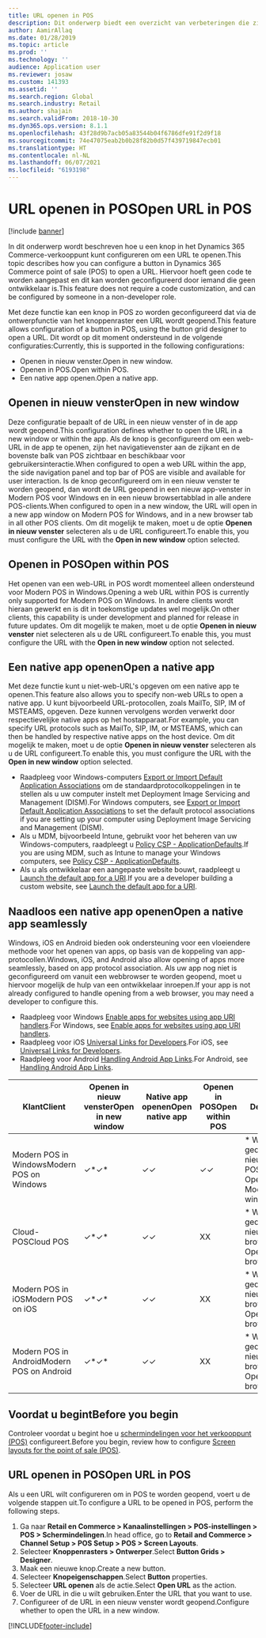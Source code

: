 ```yaml
---
title: URL openen in POS
description: Dit onderwerp biedt een overzicht van verbeteringen die zijn aangebracht in de functies voor het zoeken van producten en klanten in Dynamics 365 Commerce.
author: AamirAllaq
ms.date: 01/28/2019
ms.topic: article
ms.prod: ''
ms.technology: ''
audience: Application user
ms.reviewer: josaw
ms.custom: 141393
ms.assetid: ''
ms.search.region: Global
ms.search.industry: Retail
ms.author: shajain
ms.search.validFrom: 2018-10-30
ms.dyn365.ops.version: 8.1.1
ms.openlocfilehash: 43f28d9b7acb05a83544b04f6786dfe91f2d9f18
ms.sourcegitcommit: 74e47075eab2b0b28f82b0d57f439719847ecb01
ms.translationtype: HT
ms.contentlocale: nl-NL
ms.lasthandoff: 06/07/2021
ms.locfileid: "6193198"
---
```

# <a name="open-url-in-pos"></a><span data-ttu-id="4ed04-103">URL openen in POS</span><span class="sxs-lookup"><span data-stu-id="4ed04-103">Open URL in POS</span></span>

[!include [banner](includes/banner.md)]

<span data-ttu-id="4ed04-104">In dit onderwerp wordt beschreven hoe u een knop in het Dynamics 365 Commerce-verkooppunt kunt configureren om een URL te openen.</span><span class="sxs-lookup"><span data-stu-id="4ed04-104">This topic describes how you can configure a button in Dynamics 365 Commerce point of sale (POS) to open a URL.</span></span> <span data-ttu-id="4ed04-105">Hiervoor hoeft geen code te worden aangepast en dit kan worden geconfigureerd door iemand die geen ontwikkelaar is.</span><span class="sxs-lookup"><span data-stu-id="4ed04-105">This feature does not require a code customization, and can be configured by someone in a non-developer role.</span></span> 

<span data-ttu-id="4ed04-106">Met deze functie kan een knop in POS zo worden geconfigureerd dat via de ontwerpfunctie van het knoppenraster een URL wordt geopend.</span><span class="sxs-lookup"><span data-stu-id="4ed04-106">This feature allows configuration of a button in POS, using the button grid designer to open a URL.</span></span> <span data-ttu-id="4ed04-107">Dit wordt op dit moment ondersteund in de volgende configuraties:</span><span class="sxs-lookup"><span data-stu-id="4ed04-107">Currently, this is supported in the following configurations:</span></span>

- <span data-ttu-id="4ed04-108">Openen in nieuw venster.</span><span class="sxs-lookup"><span data-stu-id="4ed04-108">Open in new window.</span></span>
- <span data-ttu-id="4ed04-109">Openen in POS.</span><span class="sxs-lookup"><span data-stu-id="4ed04-109">Open within POS.</span></span>
- <span data-ttu-id="4ed04-110">Een native app openen.</span><span class="sxs-lookup"><span data-stu-id="4ed04-110">Open a native app.</span></span>

## <a name="open-in-new-window"></a><span data-ttu-id="4ed04-111">Openen in nieuw venster</span><span class="sxs-lookup"><span data-stu-id="4ed04-111">Open in new window</span></span>

<span data-ttu-id="4ed04-112">Deze configuratie bepaalt of de URL in een nieuw venster of in de app wordt geopend.</span><span class="sxs-lookup"><span data-stu-id="4ed04-112">This configuration defines whether to open the URL in a new window or within the app.</span></span> <span data-ttu-id="4ed04-113">Als de knop is geconfigureerd om een web-URL in de app te openen, zijn het navigatievenster aan de zijkant en de bovenste balk van POS zichtbaar en beschikbaar voor gebruikersinteractie.</span><span class="sxs-lookup"><span data-stu-id="4ed04-113">When configured to open a web URL within the app, the side navigation panel and top bar of POS are visible and available for user interaction.</span></span> <span data-ttu-id="4ed04-114">Is de knop geconfigureerd om in een nieuw venster te worden geopend, dan wordt de URL geopend in een nieuw app-venster in Modern POS voor Windows en in een nieuw browsertabblad in alle andere POS-clients.</span><span class="sxs-lookup"><span data-stu-id="4ed04-114">When configured to open in a new window, the URL will open in a new app window on Modern POS for Windows, and in a new browser tab in all other POS clients.</span></span> <span data-ttu-id="4ed04-115">Om dit mogelijk te maken, moet u de optie **Openen in nieuw venster** selecteren als u de URL configureert.</span><span class="sxs-lookup"><span data-stu-id="4ed04-115">To enable this, you must configure the URL with the **Open in new window** option selected.</span></span>

## <a name="open-within-pos"></a><span data-ttu-id="4ed04-116">Openen in POS</span><span class="sxs-lookup"><span data-stu-id="4ed04-116">Open within POS</span></span>

<span data-ttu-id="4ed04-117">Het openen van een web-URL in POS wordt momenteel alleen ondersteund voor Modern POS in Windows.</span><span class="sxs-lookup"><span data-stu-id="4ed04-117">Opening a web URL within POS is currently only supported for Modern POS on Windows.</span></span> <span data-ttu-id="4ed04-118">In andere clients wordt hieraan gewerkt en is dit in toekomstige updates wel mogelijk.</span><span class="sxs-lookup"><span data-stu-id="4ed04-118">On other clients, this capability is under development and planned for release in future updates.</span></span> <span data-ttu-id="4ed04-119">Om dit mogelijk te maken, moet u de optie **Openen in nieuw venster** niet selecteren als u de URL configureert.</span><span class="sxs-lookup"><span data-stu-id="4ed04-119">To enable this, you must configure the URL with the **Open in new window** option not selected.</span></span>

## <a name="open-a-native-app"></a><span data-ttu-id="4ed04-120">Een native app openen</span><span class="sxs-lookup"><span data-stu-id="4ed04-120">Open a native app</span></span>

<span data-ttu-id="4ed04-121">Met deze functie kunt u niet-web-URL's opgeven om een native app te openen.</span><span class="sxs-lookup"><span data-stu-id="4ed04-121">This feature also allows you to specify non-web URLs to open a native app.</span></span> <span data-ttu-id="4ed04-122">U kunt bijvoorbeeld URL-protocollen, zoals MailTo, SIP, IM of MSTEAMS, opgeven. Deze kunnen vervolgens worden verwerkt door respectievelijke native apps op het hostapparaat.</span><span class="sxs-lookup"><span data-stu-id="4ed04-122">For example, you can specify URL protocols such as MailTo, SIP, IM, or MSTEAMS, which can then be handled by respective native apps on the host device.</span></span> <span data-ttu-id="4ed04-123">Om dit mogelijk te maken, moet u de optie **Openen in nieuw venster** selecteren als u de URL configureert.</span><span class="sxs-lookup"><span data-stu-id="4ed04-123">To enable this, you must configure the URL with the **Open in new window** option selected.</span></span>

- <span data-ttu-id="4ed04-124">Raadpleeg voor Windows-computers [Export or Import Default Application Associations](/windows-hardware/manufacture/desktop/export-or-import-default-application-associations) om de standaardprotocolkoppelingen in te stellen als u uw computer instelt met Deployment Image Servicing and Management (DISM).</span><span class="sxs-lookup"><span data-stu-id="4ed04-124">For Windows computers, see [Export or Import Default Application Associations](/windows-hardware/manufacture/desktop/export-or-import-default-application-associations) to set the default protocol associations if you are setting up your computer using Deployment Image Servicing and Management (DISM).</span></span>
- <span data-ttu-id="4ed04-125">Als u MDM, bijvoorbeeld Intune, gebruikt voor het beheren van uw Windows-computers, raadpleegt u [Policy CSP - ApplicationDefaults](/windows/client-management/mdm/policy-csp-applicationdefaults).</span><span class="sxs-lookup"><span data-stu-id="4ed04-125">If you are using MDM, such as Intune to manage your Windows computers, see [Policy CSP - ApplicationDefaults](/windows/client-management/mdm/policy-csp-applicationdefaults).</span></span>
- <span data-ttu-id="4ed04-126">Als u als ontwikkelaar een aangepaste website bouwt, raadpleegt u [Launch the default app for a URI](/windows/uwp/launch-resume/launch-default-app).</span><span class="sxs-lookup"><span data-stu-id="4ed04-126">If you are a developer building a custom website, see [Launch the default app for a URI](/windows/uwp/launch-resume/launch-default-app).</span></span>

## <a name="open-a-native-app-seamlessly"></a><span data-ttu-id="4ed04-127">Naadloos een native app openen</span><span class="sxs-lookup"><span data-stu-id="4ed04-127">Open a native app seamlessly</span></span>

<span data-ttu-id="4ed04-128">Windows, iOS en Android bieden ook ondersteuning voor een vloeiendere methode voor het openen van apps, op basis van de koppeling van app-protocollen.</span><span class="sxs-lookup"><span data-stu-id="4ed04-128">Windows, iOS, and Android also allow opening of apps more seamlessly, based on app protocol association.</span></span> <span data-ttu-id="4ed04-129">Als uw app nog niet is geconfigureerd om vanuit een webbrowser te worden geopend, moet u hiervoor mogelijk de hulp van een ontwikkelaar inroepen.</span><span class="sxs-lookup"><span data-stu-id="4ed04-129">If your app is not already configured to handle opening from a web browser, you may need a developer to configure this.</span></span>

- <span data-ttu-id="4ed04-130">Raadpleeg voor Windows [Enable apps for websites using app URI handlers](/windows/uwp/launch-resume/web-to-app-linking).</span><span class="sxs-lookup"><span data-stu-id="4ed04-130">For Windows, see [Enable apps for websites using app URI handlers](/windows/uwp/launch-resume/web-to-app-linking).</span></span>
- <span data-ttu-id="4ed04-131">Raadpleeg voor iOS [Universal Links for Developers](https://developer.apple.com/ios/universal-links/).</span><span class="sxs-lookup"><span data-stu-id="4ed04-131">For iOS, see [Universal Links for Developers](https://developer.apple.com/ios/universal-links/).</span></span>
- <span data-ttu-id="4ed04-132">Raadpleeg voor Android [Handling Android App Links](https://developer.android.com/training/app-links/).</span><span class="sxs-lookup"><span data-stu-id="4ed04-132">For Android, see [Handling Android App Links](https://developer.android.com/training/app-links/).</span></span>

| <span data-ttu-id="4ed04-133">Klant</span><span class="sxs-lookup"><span data-stu-id="4ed04-133">Client</span></span>                | <span data-ttu-id="4ed04-134">Openen in nieuw venster</span><span class="sxs-lookup"><span data-stu-id="4ed04-134">Open in new window</span></span> | <span data-ttu-id="4ed04-135">Native app openen</span><span class="sxs-lookup"><span data-stu-id="4ed04-135">Open native app</span></span> | <span data-ttu-id="4ed04-136">Openen in POS</span><span class="sxs-lookup"><span data-stu-id="4ed04-136">Open within POS</span></span> | <span data-ttu-id="4ed04-137">Details</span><span class="sxs-lookup"><span data-stu-id="4ed04-137">Details</span></span>                           |
|-----------------------|--------------------|-----------------|-----------------|-----------------------------------|
| <span data-ttu-id="4ed04-138">Modern POS in Windows</span><span class="sxs-lookup"><span data-stu-id="4ed04-138">Modern POS on Windows</span></span> | <span data-ttu-id="4ed04-139">✓\*</span><span class="sxs-lookup"><span data-stu-id="4ed04-139">✓\*</span></span>                | <span data-ttu-id="4ed04-140">✓</span><span class="sxs-lookup"><span data-stu-id="4ed04-140">✓</span></span>               | <span data-ttu-id="4ed04-141">✓</span><span class="sxs-lookup"><span data-stu-id="4ed04-141">✓</span></span>              | <span data-ttu-id="4ed04-142">\* Wordt geopend in nieuw Modern POS-venster</span><span class="sxs-lookup"><span data-stu-id="4ed04-142">\* Opens in new Modern POS window</span></span> |
| <span data-ttu-id="4ed04-143">Cloud-POS</span><span class="sxs-lookup"><span data-stu-id="4ed04-143">Cloud POS</span></span>             | <span data-ttu-id="4ed04-144">✓\*</span><span class="sxs-lookup"><span data-stu-id="4ed04-144">✓\*</span></span>                | <span data-ttu-id="4ed04-145">✓</span><span class="sxs-lookup"><span data-stu-id="4ed04-145">✓</span></span>               | <span data-ttu-id="4ed04-146">X</span><span class="sxs-lookup"><span data-stu-id="4ed04-146">X</span></span>              | <span data-ttu-id="4ed04-147">\* Wordt geopend op nieuw browsertabblad</span><span class="sxs-lookup"><span data-stu-id="4ed04-147">\* Opens in new browser tab</span></span>        |
| <span data-ttu-id="4ed04-148">Modern POS in iOS</span><span class="sxs-lookup"><span data-stu-id="4ed04-148">Modern POS on iOS</span></span>     | <span data-ttu-id="4ed04-149">✓\*</span><span class="sxs-lookup"><span data-stu-id="4ed04-149">✓\*</span></span>                | <span data-ttu-id="4ed04-150">✓</span><span class="sxs-lookup"><span data-stu-id="4ed04-150">✓</span></span>               | <span data-ttu-id="4ed04-151">X</span><span class="sxs-lookup"><span data-stu-id="4ed04-151">X</span></span>              | <span data-ttu-id="4ed04-152">\* Wordt geopend op nieuw browsertabblad</span><span class="sxs-lookup"><span data-stu-id="4ed04-152">\* Opens in new browser tab</span></span>        |
| <span data-ttu-id="4ed04-153">Modern POS in Android</span><span class="sxs-lookup"><span data-stu-id="4ed04-153">Modern POS on Android</span></span> | <span data-ttu-id="4ed04-154">✓\*</span><span class="sxs-lookup"><span data-stu-id="4ed04-154">✓\*</span></span>                | <span data-ttu-id="4ed04-155">✓</span><span class="sxs-lookup"><span data-stu-id="4ed04-155">✓</span></span>               | <span data-ttu-id="4ed04-156">X</span><span class="sxs-lookup"><span data-stu-id="4ed04-156">X</span></span>              | <span data-ttu-id="4ed04-157">\* Wordt geopend op nieuw browsertabblad</span><span class="sxs-lookup"><span data-stu-id="4ed04-157">\* Opens in new browser tab</span></span>        |

## <a name="before-you-begin"></a><span data-ttu-id="4ed04-158">Voordat u begint</span><span class="sxs-lookup"><span data-stu-id="4ed04-158">Before you begin</span></span>

<span data-ttu-id="4ed04-159">Controleer voordat u begint hoe u [schermindelingen voor het verkooppunt (POS)](pos-screen-layouts.md) configureert.</span><span class="sxs-lookup"><span data-stu-id="4ed04-159">Before you begin, review how to configure [Screen layouts for the point of sale (POS)](pos-screen-layouts.md).</span></span>

## <a name="open-url-in-pos"></a><span data-ttu-id="4ed04-160">URL openen in POS</span><span class="sxs-lookup"><span data-stu-id="4ed04-160">Open URL in POS</span></span>

<span data-ttu-id="4ed04-161">Als u een URL wilt configureren om in POS te worden geopend, voert u de volgende stappen uit.</span><span class="sxs-lookup"><span data-stu-id="4ed04-161">To configure a URL to be opened in POS, perform the following steps.</span></span>

1. <span data-ttu-id="4ed04-162">Ga naar **Retail en Commerce \> Kanaalinstellingen \> POS-instellingen \> POS \> Schermindelingen**.</span><span class="sxs-lookup"><span data-stu-id="4ed04-162">In head office, go to **Retail and Commerce \> Channel Setup \> POS Setup \> POS \> Screen Layouts**.</span></span>
2. <span data-ttu-id="4ed04-163">Selecteer **Knoppenrasters \> Ontwerper**.</span><span class="sxs-lookup"><span data-stu-id="4ed04-163">Select **Button Grids \> Designer**.</span></span>
3. <span data-ttu-id="4ed04-164">Maak een nieuwe knop.</span><span class="sxs-lookup"><span data-stu-id="4ed04-164">Create a new button.</span></span>
4. <span data-ttu-id="4ed04-165">Selecteer **Knopeigenschappen**.</span><span class="sxs-lookup"><span data-stu-id="4ed04-165">Select **Button** properties.</span></span>
5. <span data-ttu-id="4ed04-166">Selecteer **URL openen** als de actie.</span><span class="sxs-lookup"><span data-stu-id="4ed04-166">Select **Open URL** as the action.</span></span>
6. <span data-ttu-id="4ed04-167">Voer de URL in die u wilt gebruiken.</span><span class="sxs-lookup"><span data-stu-id="4ed04-167">Enter the URL that you want to use.</span></span>
7. <span data-ttu-id="4ed04-168">Configureer of de URL in een nieuw venster wordt geopend.</span><span class="sxs-lookup"><span data-stu-id="4ed04-168">Configure whether to open the URL in a new window.</span></span>


[!INCLUDE[footer-include](../includes/footer-banner.md)]
